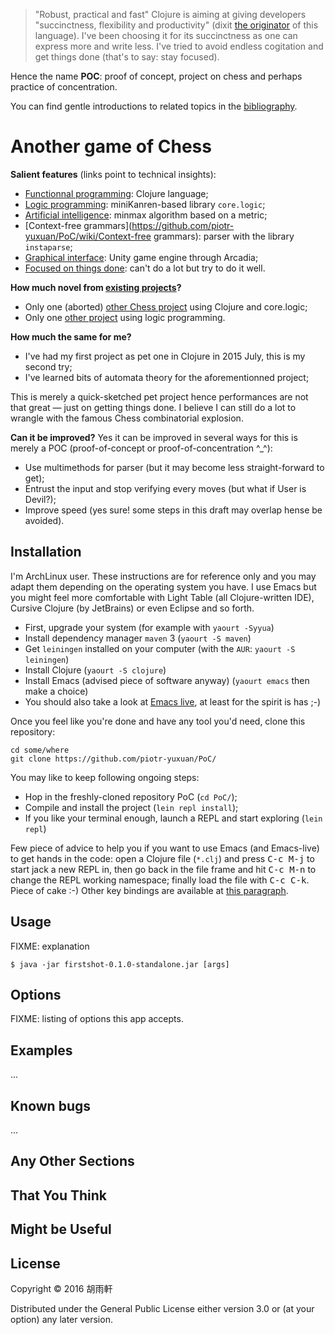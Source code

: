 > "Robust, practical and fast" Clojure is aiming at giving developers "succinctness, flexibility and productivity" (dixit [the originator](http://clojure.org/about/rationale) of this language). I've been choosing it for its succinctness as one can express more and write less. I've tried to avoid endless cogitation and get things done (that's to say: stay focused).

Hence the name **POC**: proof of concept, project on chess and perhaps practice of concentration.

You can find gentle introductions to related topics in the [bibliography]().

# Another game of Chess

__Salient features__ (links point to technical insights):

 * [Functionnal programming](https://github.com/piotr-yuxuan/PoC/wiki/Functionnal-programming): Clojure language;
 * [Logic programming](https://github.com/piotr-yuxuan/PoC/wiki/Logic-programming): miniKanren-based library `core.logic`;
 * [Artificial intelligence](https://github.com/piotr-yuxuan/PoC/wiki/Artificial-intelligence): minmax algorithm based on a metric;
 * [Context-free grammars](https://github.com/piotr-yuxuan/PoC/wiki/Context-free grammars): parser with the library `instaparse`;
 * [Graphical interface](https://github.com/piotr-yuxuan/PoC/wiki/Graphical-interface): Unity game engine through Arcadia;
 * [Focused on things done](https://github.com/piotr-yuxuan/PoC/wiki/Focused-on-things-done): can't do a lot but try to do it well.

__How much novel from [existing projects](https://github.com/search?p=2&q=chess+logic&ref=searchresults&type=Repositories&utf8=%E2%9C%93)?__

 * Only one (aborted) [other Chess project](https://github.com/matlux/clojure-core-logic-chess) using Clojure and core.logic;
 * Only one [other project](https://github.com/Arunothia/ILP) using logic programming.

__How much the same for me?__

 * I've had my first project as pet one in Clojure in 2015 July, this is my second try;
 * I've learned bits of automata theory for the aforementionned project;

This is merely a quick-sketched pet project hence performances are not that great — just on getting things done. I believe I can still do a lot to wrangle with the famous Chess combinatorial explosion.

__Can it be improved?__ Yes it can be improved in several ways for this is merely a POC (proof-of-concept or proof-of-concentration ^_^):

 * Use multimethods for parser (but it may become less straight-forward to get);
 * Entrust the input and stop verifying every moves (but what if User is Devil?);
 * Improve speed (yes sure! some steps in this draft may overlap hense be avoided).

## Installation

I'm ArchLinux user. These instructions are for reference only and you may adapt them depending on the operating system you have. I use Emacs but you might feel more comfortable with Light Table (all Clojure-written IDE), Cursive Clojure (by JetBrains) or even Eclipse and so forth.

 * First, upgrade your system (for example with `yaourt -Syyua`)
 * Install dependency manager `maven` 3 (`yaourt -S maven`)
 * Get `leiningen` installed on your computer (with the `AUR`: `yaourt -S leiningen`)
 * Install Clojure (`yaourt -S clojure`)
 * Install Emacs (advised piece of software anyway) (`yaourt emacs` then make a choice)
 * You should also take a look at [Emacs live](http://overtone.github.io/emacs-live/), at least for the spirit is has ;-)

Once you feel like you're done and have any tool you'd need, clone this repository:

```shell
cd some/where
git clone https://github.com/piotr-yuxuan/PoC/
```

You may like to keep following ongoing steps:

 * Hop in the freshly-cloned repository PoC (`cd PoC/`);
 * Compile and install the project (`lein repl install`);
 * If you like your terminal enough, launch a REPL and start exploring (`lein repl`)
 
Few piece of advice to help you if you want to use Emacs (and Emacs-live) to get hands in the code: open a Clojure file (`*.clj`) and press <kbd>C-c M-j</kbd> to start jack a new REPL in, then go back in the file frame and hit <kbd>C-c M-n</kbd> to change the REPL working namespace; finally load the file with <kbd>C-c C-k</kbd>. Piece of cake :-) Other key bindings are available at [this paragraph](https://github.com/clojure-emacs/cider#using-cider-mode).

## Usage

FIXME: explanation

    $ java -jar firstshot-0.1.0-standalone.jar [args]

## Options

FIXME: listing of options this app accepts.

## Examples

...

## Known bugs

...

## Any Other Sections
## That You Think
## Might be Useful

## License

Copyright © 2016 胡雨軒

Distributed under the General Public License either version 3.0 or (at your option) any later version.
